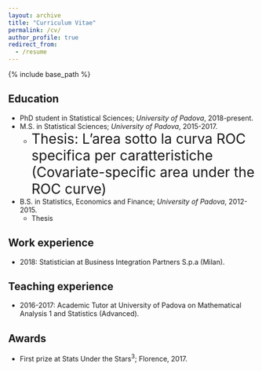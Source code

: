 ```yaml
---
layout: archive
title: "Curriculum Vitae"
permalink: /cv/
author_profile: true
redirect_from:
  - /resume
---
```


{% include base_path %}

Education
------
* PhD student in Statistical Sciences; _University of Padova_, 2018-present.
* M.S. in Statistical Sciences; _University of Padova_, 2015-2017.
  * <span style="font-size:2em;">Thesis: L’area sotto la curva ROC specifica per caratteristiche 
  (Covariate-specific area under the ROC curve)</span>
* B.S. in Statistics, Economics and Finance; _University of Padova_, 2012-2015.
  * Thesis

Work experience
------
* 2018: Statistician at Business Integration Partners S.p.a (Milan).
  
Teaching experience
------
* 2016-2017: Academic Tutor at University of Padova on Mathematical Analysis 1 and Statistics (Advanced).

Awards
------
* First prize at Stats Under the Stars<sup>3</sup>; Florence, 2017.

